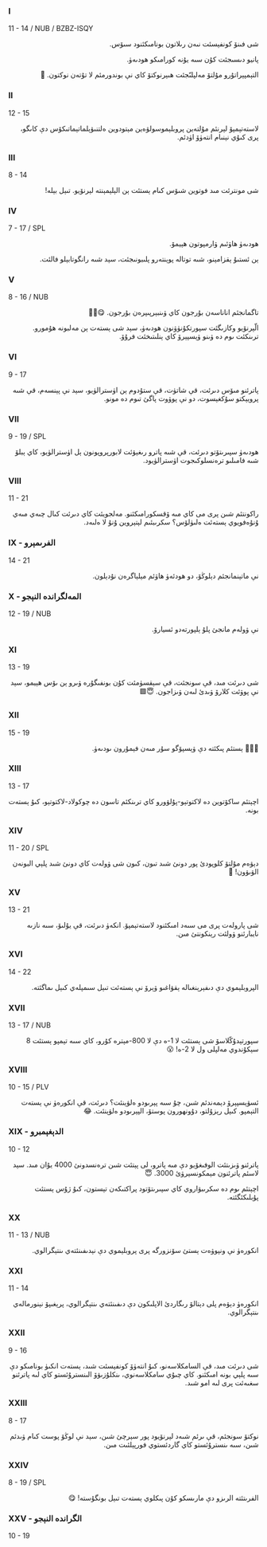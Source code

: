 ### I
11 - 14 / NUB / BZBZ-ISQY
<p dir="rtl">
شى فىنۆ كونفېسئت نىەن رىلاتون بونامىكئنود سىۆس.
</p><p dir="rtl">
پانيو دىسىجئت كۇن سىە يۇنە كورامىكو ھودىەۈ.
</p><p dir="rtl">
التېمپېراتۇرو مۇلتۆ مەلپلىّجئت ھىېرنوكتۆ كاي نې بوندورمئم لا تۇتەن نوكتون. 🥶
</p>

### II
12 - 15
<p dir="rtl">
لاستەتېمپۆ لېرنئم مۇلتەين پروبلېموسولۋەين مېتودوين ەلتنىۋېلماتېماتىكۆس دې كاىگو، پرى كىۇي نېنىام انتەۈۆ اۈدئم.
</p>

### III
8 - 14
<p dir="rtl">
شى مونترئت مىد فوتوين شىۆس كىام ېستئت ېن الېلېمېنتە لېرنۆيو. تىېل بېلە!
</p>

### IV
7 - 17 / SPL
<p dir="rtl">
ھودىەۈ ھاۋئىم ۋارمپوتون ھېيمۆ.
</p><p dir="rtl">
ېن ئستىۇ ېقزامېنو، شىە توتالە پوېنتەرو پلىبونىجئت، سېد شىە رانگوتابېلو فالئت.
</p>

### V
8 - 16 / NUB
<p dir="rtl">
تاگمانجئم اناناسەن بۇرجون كاي ۋىنبېرپىپرەن بۇرجون. 😋🍔🍔
</p><p dir="rtl">
الّېرنۆيو وكازىگئت سپورتكۇنۈۋنون ھودىەۈ، سېد شى ېستەت ېن مەلبونە ھۇمورو. ترىنكئت ىوم دە ۋىنو ۋېسپېرۆ كاي ېنلىتىخئت فرۇۆ.
</p>

### VI
9 - 17
<p dir="rtl">
پاترئنو مىۆس دىرئت، قې شاتۈت، قې ستۇدوم ېن اۈسترالۈيو، سېد نې پېنسەم، قې شىە پرويېكتو سۇكغېسوت، دو نې پوۋوت پاگئ تىوم دە مونو.
</p>

### VII
9 - 19 / SPL
<p dir="rtl">
ھودىەۈ سپىرىتۆتو دىرئت، قې شىە پاترو رىغېۋئت لابورپروپونون ېل اۈسترالۈيو، كاي ېبلۆ شىە فامىلىو ترەنسلوكىجوت اۈسترالۈيود.
</p>

### VIII
11 - 21
<p dir="rtl">
راكونتئم شىن پرى مى كاي مىە ۆقسكورامىكئنو. مەلجويئت كاي دىرئت كىال چىەي مىەي ۇنۇەفويوي ېستەئت ەلىۈلۆس؟ سكرىبئىم لېتېروين ۇنۇ لا ەلىەد.
</p>

### IX - الفرىمېرو
14 - 21
<p dir="rtl">
نې ماتېنمانجئم دېلوڭۆ، دو ھودئەۈ ھاۋئم مېلېاگرەن نۇدېلون.
</p>

### X - المەلگراندە النېجو
12 - 19 / NUB
<p dir="rtl">
نې ۋولەم مانجئ پلۇ ېلپورتەدو ئسيارۆ.
</p>

### XI
13 - 19
<p dir="rtl">
شى دىرئت مىد، قې سونجئت، قې سېقسۈمئت كۇن بونفىگۇرە ۋىرو ېن ىۆس ھېيمو، سېد نې پوۋئت كلارۆ ۋىدئ لىەن ۋىزاجون. 😇🟩
</p>

### XII
15 - 19
<p dir="rtl">
🥲🥹😭 ېستئم پىكئتە دې ۋېسپۆگو سۇر مىەن فېمۇرون ىودىەۈ.
</p>

### XIII
13 - 17
<p dir="rtl">
اچېتئم ساكۆتوين دە لاكتوتېو-پۇلۋورو كاي ترىنكئم تاسون دە چوكولاد-لاكتوتېو، كىۇ ېستەت بونە.
</p>

### XIV
11 - 20 / SPL
<p dir="rtl">
دېۋەم مۇلتۆ كلوپودئ پور دونئ شىد تىون، كىون شى ۋولەت كاي دونئ شىد پلېي البونەن الۋىۋون! 🥹
</p>

### XV
13 - 21
<p dir="rtl">
شى پارولەت پرى مى سىەد امىكئنود لاستەتېمپۆ. انكەۈ دىرئت، قې يۇلىۆ، سىە نازىە نايبارئنو ۋولئت رېنكونتئ مىن.
</p>

### XVI
14 - 22
<p dir="rtl">
الپروبلېموي دې دىفېرېنغىالە ېقۋاغىو ۋېرۆ نې ېستەئت تىېل سىمپلەي كىېل ىماگئتە.
</p>

### XVII
13 - 17 / NUB
<p dir="rtl">
سپورتېدۇكّلاسۆ شى ېستئت لا 1-ە دې لا 800-مېترە كۇرو، كاي سىە تېمپو ېستئت 8 سېكۇندوي مەلپلى ول لا 2-ە! 😮
</p>

### XVIII
10 - 15 / PLV
<p dir="rtl">
ئسۋېسپېرۆ دېمەندئم شىن، چۇ سىە پېرىودو ەلۋېنئت؟ دىرئت، قې انكورەۈ نې ېستەت التېمپو. كىېل رېزۇلتو، دۇونھورون پوستۆ، الپېرىودو ەلۋېنئت. 😂
</p>

### XIX - الدېغېمبرو
10 - 12
<p dir="rtl">
پاترئنو ۋىزىتئت الوفىغۆيو دې مىە پاترو، لى پېتئت شىن ترەنسدونئ 4000 يۇان مىد. سېد لاسئم پاترئنون مېمكونسېرۋئ 3000. 😇
</p>
<p dir="rtl">
اچېتئم ىوم دە سكرىبۋاروي كاي سپىرىتۆتود پراكتىكەن تېستون، كىۇ ژۇس ېستئت پۇبلىكئگئتە.
</p>

### XX
11 - 13 / NUB
<p dir="rtl">
انكورەۈ نې ونپوۋەت ېستئ سۆنزورگە پرى پروبلېموي دې نېدىفىنئتەي ىنتېگرالوي.
</p>

### XXI
11 - 14
<p dir="rtl">
انكورەۈ دېۋەم پلى دېتالۆ رىگاردئ الاپلىكون دې دىفىنئتەي ىنتېگرالوي، پرېغىپۆ نېنورمالەي ىنتېگرالوي.
</p>

### XXII
9 - 16
<p dir="rtl">
شى دىرئت مىد، قې السامكلاسەنو، كىۇ انتەۈۆ كونفېسئت شىد، ېستەت انكىۈ بونامىكو دې سىە پلېي بونە امىكئنو. كاي چىۇي سامكلاسەنوي، ىنكلۇزىۋۆ الىنسترۇئستو كاي لىە پاترئنو سغىەئت پرى لىە امو شىد.
</p>

### XXIII
8 - 17
<p dir="rtl">
نوكتۆ سونجئم، قې ىرئم شىەد لېرنۆيود پور سېرچئ شىن، سېد نې لوڭۆ پوست كىام ۋىدئم شىن، سىە ىنسترۇئستو كاي گاردئستوي فورپېلئىت مىن.
</p>

### XXIV
8 - 19 / SPL
<p dir="rtl">
الفرىتئتە الرىزو دې مارىسكو كۇن پىكلوي ېستەت تىېل بونگۇستە! 😋
</p>


### XXV - الگراندە النېجو
10 - 19
<p dir="rtl">

</p>
